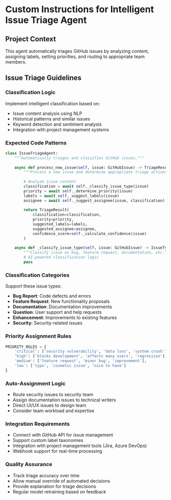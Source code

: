 # Custom Instructions for Intelligent Issue Triage Agent

## Project Context
This agent automatically triages GitHub issues by analyzing content, assigning labels, setting priorities, and routing to appropriate team members.

## Issue Triage Guidelines

### Classification Logic
Implement intelligent classification based on:
- Issue content analysis using NLP
- Historical patterns and similar issues
- Keyword detection and sentiment analysis
- Integration with project management systems

### Expected Code Patterns
```python
class IssueTriageAgent:
    """Automatically triages and classifies GitHub issues."""
    
    async def process_new_issue(self, issue: GitHubIssue) -> TriageResult:
        """Process a new issue and determine appropriate triage actions."""
        
        # Analyze issue content
        classification = await self._classify_issue_type(issue)
        priority = await self._determine_priority(issue)
        labels = await self._suggest_labels(issue)
        assignee = await self._suggest_assignee(issue, classification)
        
        return TriageResult(
            classification=classification,
            priority=priority,
            suggested_labels=labels,
            suggested_assignee=assignee,
            confidence_score=self._calculate_confidence(issue)
        )
    
    async def _classify_issue_type(self, issue: GitHubIssue) -> IssueType:
        """Classify issue as bug, feature request, documentation, etc."""
        # AI-powered classification logic
        pass
```

### Classification Categories
Support these issue types:
- **Bug Report**: Code defects and errors
- **Feature Request**: New functionality proposals  
- **Documentation**: Documentation improvements
- **Question**: User support and help requests
- **Enhancement**: Improvements to existing features
- **Security**: Security-related issues

### Priority Assignment Rules
```python
PRIORITY_RULES = {
    'critical': ['security vulnerability', 'data loss', 'system crash'],
    'high': ['blocks development', 'affects many users', 'regression'],
    'medium': ['feature request', 'minor bug', 'improvement'],
    'low': ['typo', 'cosmetic issue', 'nice to have']
}
```

### Auto-Assignment Logic
- Route security issues to security team
- Assign documentation issues to technical writers
- Direct UI/UX issues to design team
- Consider team workload and expertise

### Integration Requirements
- Connect with GitHub API for issue management
- Support custom label taxonomies
- Integration with project management tools (Jira, Azure DevOps)
- Webhook support for real-time processing

### Quality Assurance
- Track triage accuracy over time
- Allow manual override of automated decisions
- Provide explanation for triage decisions
- Regular model retraining based on feedback